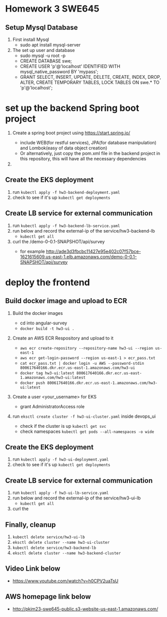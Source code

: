 # Homework 3 SWE645

## Setup Mysql Database
1. First install Mysql
   - sudo apt install mysql-server
2. The set up user and database
   - sudo mysql -u root -p
   - CREATE DATABASE swe;
   - CREATE USER 'p'@'localhost' IDENTIFIED WITH mysql_native_password BY 'mypass';
   - GRANT SELECT, INSERT, UPDATE, DELETE, CREATE, INDEX, DROP, ALTER, CREATE TEMPORARY TABLES, LOCK TABLES ON swe.* TO 'p'@'localhost';

# set up the backend Spring boot project

1. Create a spring boot project using https://start.spring.io/
   - include WEB(for restful services), JPA(for database manipulation) and Lombok(easy of data object creation)
   - Or alternatively, just copy the pom.xml file in the backend project in this repository, this will have all the necessary dependencies
   
2. 

## Create the EKS deployment

1. run ```kubectl apply -f hw3-backend-deployment.yaml```
2. check to see if it's up ```kubectl get deployments```

## Create LB service for external communication

1. run ```kubectl apply -f hw3-backend-lb-service.yaml```
2. run below and record the external-ip of the service/hw3-backend-lb
    - ```kubectl get all```
3. curl the <external-ip-link>/demo-0-0.1-SNAPSHOT/api/survey
    - for example http://ade3d3fbcbc11427e95e402c07f57bce-1621615609.us-east-1.elb.amazonaws.com/demo-0-0.1-SNAPSHOT/api/survey

# deploy the frontend

## Build docker image and upload to ECR

1. Build the docker images
   - cd into angular-survey
   - ```docker build -t hw3-ui .```

2. Create an AWS ECR Respository and upload to it
   - ```aws ecr create-repository --repository-name hw3-ui --region us-east-1```
   - ```aws ecr get-login-password --region us-east-1 > ecr_pass.txt```
   - ```cat ecr_pass.txt | docker login -u AWS --password-stdin 800617640166.dkr.ecr.us-east-1.amazonaws.com/hw3-ui```
   - ```docker tag hw3-ui:latest 800617640166.dkr.ecr.us-east-1.amazonaws.com/hw3-ui:latest```
   - ```docker push 800617640166.dkr.ecr.us-east-1.amazonaws.com/hw3-ui:latest```


0. Create a user <your_username> for EKS
    - grant AdministratorAccess role

1. run ```eksctl create cluster -f hw3-ui-cluster.yaml``` inside devops_ui
    - check if the cluster is up ```kubectl get svc```
    - check namespaces ```kubectl get pods --all-namespaces -o wide```

## Create the EKS deployment

1. run ```kubectl apply -f hw3-ui-deployment.yaml```
2. check to see if it's up ```kubectl get deployments```

## Create LB service for external communication

1. run ```kubectl apply -f hw3-ui-lb-service.yaml```
2. run below and record the external-ip of the service/hw3-ui-lb
    - ```kubectl get all```
3. curl the <external-ip-link>


## Finally, cleanup
1. ```kubectl delete service/hw3-ui-lb```
2. ```eksctl delete cluster --name hw3-ui-cluster```
3. ```kubectl delete service/hw3-backend-lb```
4. ```eksctl delete cluster --name hw3-backend-cluster```


## Video Link below

- https://www.youtube.com/watch?v=h0CPV2uaTsU


## AWS homepage link below

- http://pkim23-swe645-public.s3-website-us-east-1.amazonaws.com/


































